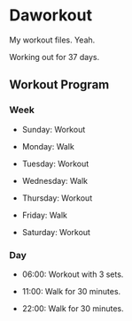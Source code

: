 # Daworkout

My workout files. Yeah.

Working out for 37 days.

## Workout Program

### Week

- Sunday: Workout
  
- Monday: Walk
  
- Tuesday: Workout
  
- Wednesday: Walk
  
- Thursday: Workout
  
- Friday: Walk
  
- Saturday: Workout

### Day

- 06:00: Workout with 3 sets.

- 11:00: Walk for 30 minutes.

- 22:00: Walk for 30 minutes.
